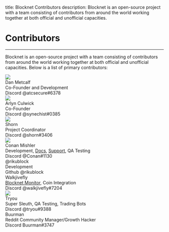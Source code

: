 title: Blocknet Contributors
description: Blocknet is an open-source project with a team consisting of contributors from around the world working together at both official and unofficial capacities.


# Contributors

---

Blocknet is an open-source project with a team consisting of contributors from around the world working together at both official and unofficial capacities. Below is a list of primary contributors:



<div id="bn-contributor-group">

<!-- contributor template -->
<!--
<div class="contributor">
	<div class="fa fa-user-circle" aria-hidden="true"></div>
	<div class="img-round"><img src="/img/contributors/[image-name]"></div>
	<div class="name">[name]&nbsp;&nbsp;
		<a href="" target="_blank"><i class="fa fa-linkedin-square fa-1x" aria-hidden="true"></i></a>
	</div>
	<div class="title">[title]</div>
	<div class="platform">Discord <span class="handle">[handle]</span></div>
</div> 
-->

<div class="contributor">
	<div class="img-round"><img src="/img/contributors/dan-metcalf.jpg"></div>
	<div class="name">Dan Metcalf&nbsp;&nbsp;
		<a href="https://www.linkedin.com/in/dan-metcalf-b821a812/" target="_blank"><i class="fa fa-linkedin-square" aria-hidden="true"></i></a>
	</div>
	<div class="title">Co-Founder and Development</div>
	<div class="platform">Discord <span class="handle">@atcsecure#6378</span></div>
</div>

<div class="contributor">
	<div class="img-round"><img src="/img/contributors/arlyn-culwick.jpg"></div>
	<div class="name">Arlyn Culwick&nbsp;&nbsp;
		<a href="https://www.linkedin.com/in/arlynculwick/" target="_blank"><i class="fa fa-linkedin-square fa-1x" aria-hidden="true"></i></a>
	</div>
	<div class="title">Co-Founder</div>
	<div class="platform">Discord <span class="handle">@synechist#0385</span></div>
</div>

<div class="contributor">
	<div class="img-round"><img src="/img/contributors/shorn.jpeg"></div>
	<div class="name">Shorn
        <a href="https://www.linkedin.com/in/shornkeld/" target="_blank"><i class="fa fa-linkedin-square fa-1x" aria-hidden="true"></i></a>
	</div>
	<div class="title">Project Coordinator</div>
	<div class="platform">Discord <span class="handle">@shorn#3406</span></div>
</div>

<div class="contributor"> 
	<div class="img-round"><img src="/img/contributors/conan-mishler.jpeg"></div>
	<div class="name">Conan Mishler 
        <a href="https://www.linkedin.com/in/conan-mishler-3974a76/" target="_blank"><i class="fa fa-linkedin-square fa-1x" aria-hidden="true"></i></a>
	</div>
	<div class="title">Development, <a href="https://docs.blocknet.org"
	target="_blank">Docs</a>, <a href="https://discord.gg/vGa7GeCu8B" target="_blank">Support</a>, QA Testing</div>
	<div class="platform">Discord <span class="handle">@Conan#1130</span></div>
</div>

<div class="contributor">
	<div class="fa fa-user-circle" aria-hidden="true"></div>
	<div class="name">@rikublock</div>
	<div class="title">Development</div>
	<div class="platform">Github <span class="handle">@rikublock</span></div>
</div>

<div class="contributor">
	<div class="fa fa-user-circle" aria-hidden="true"></div>
	<div class="name">Walkjivefly</div>
	<div class="title"><a href="https://blocknetmonitor.com" target="_blank">Blocknet Monitor</a>, Coin Integration</div>
	<div class="platform">Discord <span class="handle">@walkjivefly#7204</span></div>
</div>

<div class="contributor">
	<div class="img-round"><img src="/img/contributors/tryou.png"></div>
	<div class="name">Tryou</div>
	<div class="title">Super Sleuth, QA Testing, Trading Bots</div>
	<div class="platform">Discord <span class="handle">@tryou#9388</span></div>
</div>

<div class="contributor">
	<div class="fa fa-user-circle" aria-hidden="true"></div>
	<div class="name">Buurman</div>
	<div class="title">Reddit Community Manager/Growth Hacker</div>
	<div class="platform">Discord <span class="handle">Buurman#3747</span></div>
</div>

<!--
<div class="contributor">
	<div class="fa fa-user-circle" aria-hidden="true"></div>
	<div class="name">@Corvaxx</div>
	<div class="title">Development</div>
	<div class="platform">Github <span class="handle">@Corvaxx</span></div>
</div>
-->
	
<!--
<div class="contributor">
	<div class="fa fa-user-circle" aria-hidden="true"></div>
	<div class="name">@FrancoBenner</div>
	<div class="title">Development</div>
	<div class="platform">Github <span class="handle">@FrancoBenner</span></div>
</div>
-->

<!--
<div class="contributor">
	<div class="img-round"><img src="/img/contributors/thevoice.jpg"></div>
	<div class="name">@TheVoice</div>
	<div class="title">Support</div>
	<div class="platform">Discord <span class="handle">@TheVoice#8464</span></div>
</div>
-->
	
<!--
<div class="contributor">
	<div class="fa fa-user-circle" aria-hidden="true"></div>
	<div class="name">@Philip Marshall</div>
	<div class="title">Social Media Coordinator</div>
	<div class="platform">Discord <span class="handle">@Philip Marshall#9143</span></div>
</div>
-->

<!--
<div class="contributor">
	<div class="fa fa-user-circle" aria-hidden="true"></div>
	<div class="name">@fazer</div>
	<div class="title"><a href="https://github.com/nnmfnwl7/dxmakerbot/tree/fazer_dxmakerbot_latest_beta" target="_blank">dxmakerbot v2</a></div>
	<div class="platform">Discord <span class="handle">@fazer#0903</span></div>
</div>
-->

<!--
<div class="contributor">
	<div class="fa fa-user-circle" aria-hidden="true"></div>
	<div class="name">@littleeagle&nbsp;&nbsp;
		<a href="https://twitter.com/littleeagle20" target="_blank"><i class="fa fa-twitter-square fa-1x" aria-hidden="true"></i></a>
	</div>
	<div class="title"><a href="https://blockdx.co/" target="_blank">blockdx.co</a></div>
	<div class="platform">Discord <span class="handle">@littleeagle#3663</span></div>
</div>
-->

<!--
<div class="contributor"> 
	<div class="img-round"><img src="/img/contributors/nikita-chisnikov.jpg"></div>
	<div class="name">Nikita Chisnikov</div>
	<div class="title">Bridge Bot</div>
	<div class="platform">Discord <span class="handle">@nik_chis#7731</span></div>
</div>
-->

<!--
<div class="contributor">
	<div class="fa fa-user-circle" aria-hidden="true"></div>
	<div class="name">@redactedman</div>
	<div class="title">Operations</div>
	<div class="platform">Discord <span class="handle">@redactedman#8191</span></div>
</div>

</div>
-->

<script type="text/javascript">
// read instructions for related links in ../snippets/extras.md
var relatedLinks = [];
</script>

<!-- --8<-- "extras.md" -->





